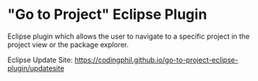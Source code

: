 # "Go to Project" Eclipse Plugin
Eclipse plugin which allows the user to navigate to a specific project in the project view or the package explorer.

Eclipse Update Site:
<https://codingphil.github.io/go-to-project-eclipse-plugin/updatesite>
